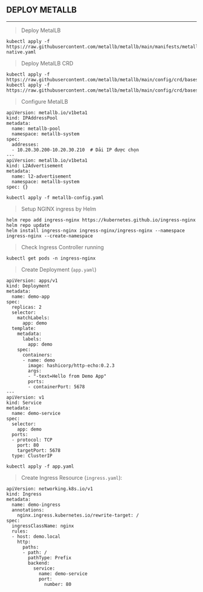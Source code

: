 ## DEPLOY METALLB
---
> Deploy MetalLB
```shell
kubectl apply -f https://raw.githubusercontent.com/metallb/metallb/main/manifests/metallb-native.yaml
```

> Deploy MetalLB CRD
```shell
kubectl apply -f https://raw.githubusercontent.com/metallb/metallb/main/config/crd/bases/metallb.io_ipaddresspools.yaml
kubectl apply -f https://raw.githubusercontent.com/metallb/metallb/main/config/crd/bases/metallb.io_l2advertisements.yaml
```

> Configure MetalLB
```shell
apiVersion: metallb.io/v1beta1
kind: IPAddressPool
metadata:
  name: metallb-pool
  namespace: metallb-system
spec:
  addresses:
  - 10.20.30.200-10.20.30.210  # Dải IP được chọn
---
apiVersion: metallb.io/v1beta1
kind: L2Advertisement
metadata:
  name: l2-advertisement
  namespace: metallb-system
spec: {}
```
```shell
kubectl apply -f metallb-config.yaml
```

> Setup NGINX ingress by Helm
```shell
helm repo add ingress-nginx https://kubernetes.github.io/ingress-nginx
helm repo update
helm install ingress-nginx ingress-nginx/ingress-nginx --namespace ingress-nginx --create-namespace
```

> Check Ingress Controller running
```shell
kubectl get pods -n ingress-nginx
```

> Create Deployment (`app.yaml`)
```shell
apiVersion: apps/v1
kind: Deployment
metadata:
  name: demo-app
spec:
  replicas: 2
  selector:
    matchLabels:
      app: demo
  template:
    metadata:
      labels:
        app: demo
    spec:
      containers:
      - name: demo
        image: hashicorp/http-echo:0.2.3
        args:
        - "-text=Hello from Demo App"
        ports:
        - containerPort: 5678
---
apiVersion: v1
kind: Service
metadata:
  name: demo-service
spec:
  selector:
    app: demo
  ports:
  - protocol: TCP
    port: 80
    targetPort: 5678
  type: ClusterIP
```
```shell
kubectl apply -f app.yaml
```

> Create Ingress Resource (`ingress.yaml`):
```shell
apiVersion: networking.k8s.io/v1
kind: Ingress
metadata:
  name: demo-ingress
  annotations:
    nginx.ingress.kubernetes.io/rewrite-target: /
spec:
  ingressClassName: nginx
  rules:
  - host: demo.local
    http:
      paths:
      - path: /
        pathType: Prefix
        backend:
          service:
            name: demo-service
            port:
              number: 80
```
